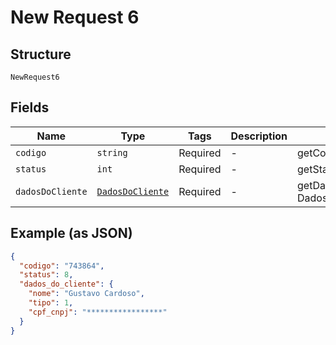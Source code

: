 
# New Request 6

## Structure

`NewRequest6`

## Fields

| Name | Type | Tags | Description | Getter | Setter |
|  --- | --- | --- | --- | --- | --- |
| `codigo` | `string` | Required | - | getCodigo(): string | setCodigo(string codigo): void |
| `status` | `int` | Required | - | getStatus(): int | setStatus(int status): void |
| `dadosDoCliente` | [`DadosDoCliente`](../../doc/models/dados-do-cliente.md) | Required | - | getDadosDoCliente(): DadosDoCliente | setDadosDoCliente(DadosDoCliente dadosDoCliente): void |

## Example (as JSON)

```json
{
  "codigo": "743864",
  "status": 8,
  "dados_do_cliente": {
    "nome": "Gustavo Cardoso",
    "tipo": 1,
    "cpf_cnpj": "*****************"
  }
}
```

